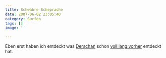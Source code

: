 ```yaml
---
title: Schwähre Scheprache
date: 2007-06-02 23:05:40
category: Surfen
tags: []
image: ''

---
```


Eben erst haben ich entdeckt was [Derschan](http://derschan.blogspot.com) schon [voll lang vorher](http://derschan.blogspot.com/2007/03/liktir-san.html) entdeckt hat.
